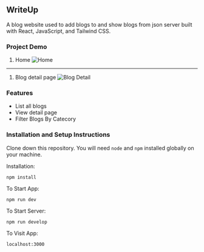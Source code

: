## WriteUp  
 A blog website used to add blogs to and show blogs from json server built with React, JavaScript, and Tailwind CSS.

### Project Demo

<!-- View live website [WriteUp](http://tasfiaislam.github.io/react-blog) -->

1. Home
![Home](screenshots/Home.png)
---
1. Blog detail page
![Blog Detail](screenshots/Detail.png)

### Features
- List all blogs
- View detail page
- Filter Blogs By Catecory

### Installation and Setup Instructions

Clone down this repository. You will need `node` and `npm` installed globally on your machine.  

Installation:

`npm install`  

To Start App:

`npm run dev`  

To Start Server:

`npm run develop`  

To Visit App:

`localhost:3000`  
